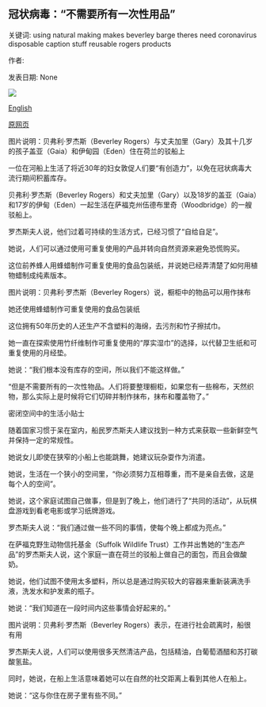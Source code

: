 ## 冠状病毒：“不需要所有一次性用品”

关键词: using natural making makes beverley barge theres need coronavirus disposable caption stuff reusable rogers products

作者: 

发表日期: None

![](https://ichef.bbci.co.uk/news/1024/branded_news/7667/production/_111411303_barge1.jpg)

[English](Coronavirus%3A%20%27There%27s%20no%20need%20to%20have%20all%20that%20disposable%20stuff%27.md)

[原网页](https://www.bbc.com/news/uk-england-suffolk-52025462)

图片说明：贝弗利·罗杰斯（Beverley Rogers）与丈夫加里（Gary）及其十几岁的孩子盖亚（Gaia）和伊甸园（Eden）住在荷兰的驳船上

一位在河船上生活了将近30年的妇女敦促人们要“有创造力”，以免在冠状病毒大流行期间积蓄库存。

贝弗利·罗杰斯（Beverley Rogers）和丈夫加里（Gary）以及18岁的盖亚（Gaia）和17岁的伊甸（Eden）一起生活在萨福克州伍德布里奇（Woodbridge）的一艘驳船上。

罗杰斯夫人说，他们过着可持续的生活方式，已经习惯了“自给自足”。

她说，人们可以通过使用可重复使用的产品并转向自然资源来避免恐慌购买。

这位前养蜂人用蜂蜡制作可重复使用的食品包装纸，并说她已经弄清楚了如何用植物蜡制成纯素版本。

图片说明：贝弗利·罗杰斯（Beverley Rogers）说，橱柜中的物品可以用作抹布

她还使用蜂蜡制作可重复使用的食品包装纸

这位拥有50年历史的人还生产不含塑料的海绵，去污剂和竹子擦拭巾。

她一直在探索使用竹纤维制作可重复使用的“厚实湿巾”的选择，以代替卫生纸和可重复使用的月经垫。

她说：“我们根本没有库存的空间，所以我们不能这样做。”

“但是不需要所有的一次性物品。人们将要整理橱柜，如果您有一些棉布，天然织物，那么实际上是时候将它们切碎并制作抹布，抹布和覆盖物了。”

密闭空间中的生活小贴士

随着国家习惯于呆在室内，船民罗杰斯夫人建议找到一种方式来获取一些新鲜空气并保持一定的常规性。

她说女儿即使在狭窄的小船上也能跳舞，她建议玩杂耍作为消遣。

她说，生活在一个狭小的空间里，“你必须努力互相尊重，而不是亲自去做，这是每个人的空间”。

她说，这个家庭试图自己做事，但是到了晚上，他们进行了“共同的活动”，从玩棋盘游戏到看老电影或学习纸牌游戏。

罗杰斯夫人说：“我们通过做一些不同的事情，使每个晚上都成为亮点。”

在萨福克野生动物信托基金（Suffolk Wildlife Trust）工作并出售她的“生态产品”的罗杰斯夫人说，这个家庭一直在荷兰的驳船上做自己的面包，而且会做酸奶。

她说，他们试图不使用太多塑料，所以总是通过购买较大的容器来重新装满洗手液，洗发水和护发素的瓶子。

她说：“我们知道在一段时间内这些事情会好起来的。”

图片说明：贝弗利·罗杰斯（Beverley Rogers）表示，在进行社会疏离时，船很有用

罗杰斯夫人说，人们可以使用很多天然清洁产品，包括精油，白葡萄酒醋和苏打碳酸氢盐。

同时，她说，在船上生活意味着她可以在自然的社交距离上看到其他人在船上。

她说：“这与你住在房子里有些不同。”